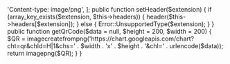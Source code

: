 <?php

namespace Core\Framework;

use Core\Framework\Error as Error;

class Image {

    protected $headers = [
        'png' => 'Content-type: image/png',
    ];

    public function setHeader($extension) {
        if (array_key_exists($extension, $this->headers)) {
            header($this->headers[$extension]);
        } else {
            Error::UnsupportedType($extension);
        }
    }

    public function getQrCode($data = null, $height = 200, $width = 200) {
        $QR = imagecreatefrompng('https://chart.googleapis.com/chart?cht=qr&chld=H|1&chs=' . $width . 'x' . $height . '&chl=' . urlencode($data));
        return imagepng($QR);
    }

}
